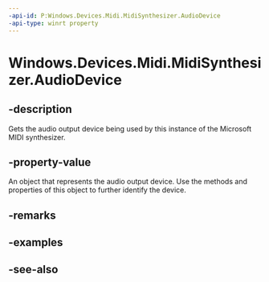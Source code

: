 ----api-id: P:Windows.Devices.Midi.MidiSynthesizer.AudioDevice
-api-type: winrt property
---<!-- Property syntaxpublic Windows.Devices.Enumeration.DeviceInformation AudioDevice { get; }--># Windows.Devices.Midi.MidiSynthesizer.AudioDevice## -descriptionGets the audio output device being used by this instance of the Microsoft MIDI synthesizer.## -property-valueAn object that represents the audio output device. Use the methods and properties of this object to further identify the device.## -remarks## -examples## -see-also